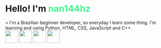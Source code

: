 <h1> Hello! I'm <span style="color:#42f590">nan144hz</span> </h1>
<div style="display: flex; justify-content: space-around; flex-direction: column;">
> I'm a Brazilian beginner developer, so everyday I learn some thing. I'm learning and using Python, HTML, CSS, JavaScript and C++.
</div>
<div>
   <img src="https://cdn.jsdelivr.net/gh/devicons/devicon/icons/html5/html5-original.svg" width=40 height=40/>
   <img src="https://cdn.jsdelivr.net/gh/devicons/devicon/icons/css3/css3-original.svg" width=40 height=40/>
   <img src="https://cdn.jsdelivr.net/gh/devicons/devicon/icons/javascript/javascript-original.svg" width=40 height=40/>
   <img src="https://cdn.jsdelivr.net/gh/devicons/devicon/icons/python/python-original.svg" width=40 height=40/>
</div>
